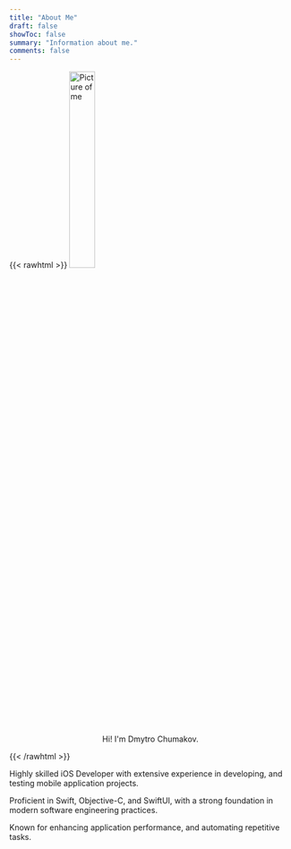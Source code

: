 ```yaml
---
title: "About Me"
draft: false
showToc: false
summary: "Information about me."
comments: false
---
```


{{< rawhtml >}}
<img style="margin-left:auto;margin-right:auto;" width="30%" src="/me.png" alt="Picture of me">
<p align="center">Hi! I'm Dmytro Chumakov.</p>
{{< /rawhtml >}}

Highly skilled iOS Developer with extensive experience in developing, and testing mobile application projects. 

Proficient in Swift, Objective-C, and SwiftUI, with a strong foundation in modern software engineering practices. 

Known for enhancing application performance, and automating repetitive tasks.
